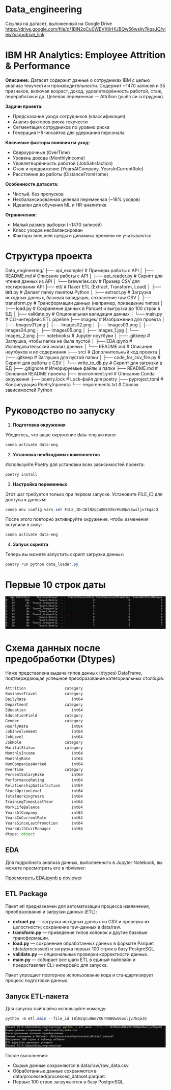 # Data_engineering
Ссылка на датасет, выложенный на Google Drive https://drive.google.com/file/d/1BlN2qCu0WEVX6rHUBQw56wsljv7kqaJQ/view?usp=drive_link

# IBM HR Analytics: Employee Attrition & Performance

**Описание:**
Датасет содержит данные о сотрудниках IBM с целью анализа текучести и производительности. Содержит ~1470 записей и 35 признаков, включая возраст, доход, удовлетворённость работой, стаж, переработки и др. Целевая переменная — Attrition (ушёл ли сотрудник).

**Задачи проекта:**

- Предсказание ухода сотрудников (классификация)
- Анализ факторов риска текучести
- Сегментация сотрудников по уровню риска
- Генерация HR-инсайтов для удержания персонала

**Ключевые факторы влияния на уход:**

- Сверхурочные (OverTime)
- Уровень дохода (MonthlyIncome)
- Удовлетворённость работой (JobSatisfaction)
- Стаж и продвижение (YearsAtCompany, YearsInCurrentRole)
- Расстояние до работы (DistanceFromHome)

**Особенности датасета:**

- Чистый, без пропусков
- Несбалансированная целевая переменная (~16% уходов)
- Идеален для обучения ML и HR-аналитике

**Ограничения:**

- Малый размер выборки (~1470 записей)
- Класс уходов несбалансирован
- Факторы внешней среды и динамика времени не учитываются

# Структура проекта
Data_engineering/
├── api_example/                   # Примеры работы с API
│   ├── README.md                  # Описание работы с API
│   ├── api_reader.py              # Скрипт для чтения данных из API
│   └── breweries.csv              # Пример CSV для тестирования API
├── etl/                           # Пакет ETL (Extract, Transform, Load)
│   ├── __init__.py                # Делает папку пакетом Python
│   ├── extract.py                 # Загрузка исходных данных, базовая валидация, сохранение raw CSV
│   ├── transform.py               # Трансформации данных (например, приведение типов)
│   ├── load.py                    # Сохранение данных в Parquet и выгрузка до 100 строк в БД
│   ├── validate.py                # Опциональная валидация данных
│   └── main.py                    # CLI-интерфейс ETL pipeline
├── images/                        # Изображения для проекта
│   ├── Images01.png
│   ├── Images02.png
│   ├── Images03.png
│   ├── Images04.png
│   ├── Images05.png
│   ├── images_1.jpg
│   └── images_2.png
├── notebooks/                     # Jupyter ноутбуки
│   ├── .gitkeep                   # Заглушка, чтобы папка не была пустой
│   ├── EDA.ipynb                  # Исследовательский анализ данных
│   └── README.md                  # Описание ноутбуков и их содержания
├── src/                           # Дополнительный код проекта
│   ├── .gitkeep                   # Заглушка для пустой папки
│   ├── code_for_csv_file.py       # Скрипт для работы с CSV
│   └── write_to_db.py             # Скрипт для загрузки в БД
├── .gitignore                     # Игнорируемые файлы и папки 
├── README.md                      # Основной README проекта
├── environment.yml                # Описание Conda окружения
├── poetry.lock                    # Lock-файл для poetry
├── pyproject.toml                 # Конфигурация Poetry/проекта
└── requirements.txt               # Список зависимостей Python 

# Руководство по запуску
1. **Подготовка окружения**

Убедитесь, что ваше окружение data-eng активно:
```powershell
conda activate data-eng
```
2. **Установка необходимых компонентов**

Используйте Poetry для установки всех зависимостей проекта:
```powershell 
poetry install
```
3. **Настройка переменных**

Этот шаг требуется только при первом запуске.
Установите FILE_ID для доступа к данным:
```powershell 
conda env config vars set FILE_ID=1BlN2qCu0WEVX6rHUBQw56wsljv7kqaJQ
```
После этого повторно активируйте окружение, чтобы изменения вступили в силу:
```powershell
conda activate data-eng
```
4. **Запуск скрипта**

Теперь вы можете запустить скрипт загрузки данных:
```powershell
poetry run python data_loader.py
```
# Первые 10 строк даты

![Dataset head](images/images_1.jpg)

# Схема данных после предобработки (Dtypes)

Ниже представлена выдача типов данных (dtypes) DataFrame, подтверждающая успешное преобразование категориальных столбцов:

```python
Attrition                 category
BusinessTravel            category
DailyRate                    int64
Department                category
Education                    int64
EducationField            category
Gender                    category
HourlyRate                   int64
JobInvolvement               int64
JobLevel                     int64
JobRole                   category
MaritalStatus             category
MonthlyIncome                int64
MonthlyRate                  int64
NumCompaniesWorked           int64
OverTime                  category
PercentSalaryHike            int64
PerformanceRating            int64
RelationshipSatisfaction     int64
StockOptionLevel             int64
TotalWorkingYears            int64
TrainingTimesLastYear        int64
WorkLifeBalance              int64
YearsAtCompany               int64
YearsInCurrentRole           int64
YearsSinceLastPromotion      int64
YearsWithCurrManager         int64
dtype: object
```

## EDA

Для подробного анализа данных, выполненного в Jupyter Notebook, вы можете просмотреть его в nbviewer:

[Просмотреть EDA.ipynb в nbviewer](https://nbviewer.org/github/Efimova26/Data_engineering/blob/main/notebooks/EDA.ipynb)

## ETL Package

Пакет etl предназначен для автоматизации процесса извлечения, преобразования и загрузки данных (ETL):

- **extract.py** — загрузка исходных данных из CSV и проверка их целостности; сохранение raw-данных в data/raw.
- **transform.py** — приведение типов колонок и другие базовые трансформации.
- **load.py** — сохранение обработанных данных в формате Parquet (data/processed) и загрузка первых 100 строк в базу PostgreSQL.
- **validate.py** — опциональные проверки корректности данных.
- **main.py** — собирает все шаги ETL в единый пайплайн и предоставляет CLI-интерфейс для запуска.

Пакет упрощает повторное использование кода и стандартизирует процесс подготовки данных.

## Запуск ETL-пакета

Для запуска пайплайна используйте команду:
```powershell
python -m etl.main --file_id 1BlN2qCu0WEVX6rHUBQw56wsljv7kqaJQ
```
![Dataset head](images\Images001.png)

После выполнения:

- Сырые данные сохраняются в data/raw/raw_data.csv.
- Обработанные данные сохраняются в data/processed/processed_dataset.parquet.
- Первые 100 строк загружаются в базу PostgreSQL.
